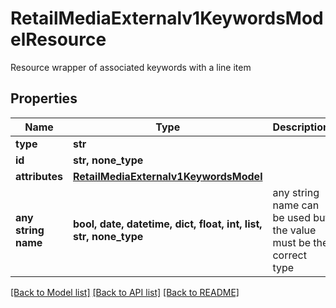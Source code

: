 # RetailMediaExternalv1KeywordsModelResource

Resource wrapper of associated keywords with a line item

## Properties
Name | Type | Description | Notes
------------ | ------------- | ------------- | -------------
**type** | **str** |  | 
**id** | **str, none_type** |  | [optional] 
**attributes** | [**RetailMediaExternalv1KeywordsModel**](RetailMediaExternalv1KeywordsModel.md) |  | [optional] 
**any string name** | **bool, date, datetime, dict, float, int, list, str, none_type** | any string name can be used but the value must be the correct type | [optional]

[[Back to Model list]](../README.md#documentation-for-models) [[Back to API list]](../README.md#documentation-for-api-endpoints) [[Back to README]](../README.md)


